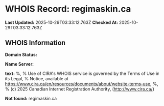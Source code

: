 # WHOIS Record: regimaskin.ca

**Last Updated:** 2025-10-29T03:33:12.763Z
**Checked At:** 2025-10-29T03:33:12.763Z

## WHOIS Information

**Domain Status:** 

**Name Server:** 

**text:** %, % Use of CIRA's WHOIS service is governed by the Terms of Use in its Legal, % Notice, available at https://www.cira.ca/en/resources/documents/about/website-terms-use, %, % (c) 2025 Canadian Internet Registration Authority, (http://www.cira.ca/)

**Not found:** regimaskin.ca

